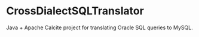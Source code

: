 # CrossDialectSQLTranslator
Java + Apache Calcite project for translating Oracle SQL queries to MySQL.

